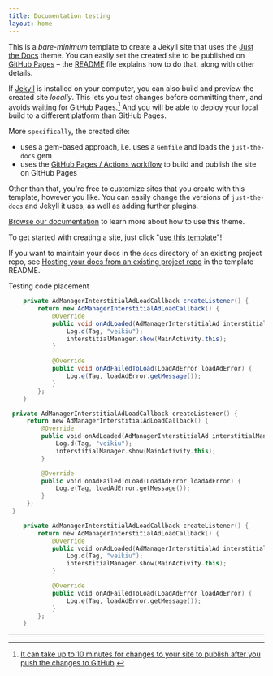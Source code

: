 ```yaml
---
title: Documentation testing
layout: home
---
```


This is a *bare-minimum* template to create a Jekyll site that uses the [Just the Docs] theme. You can easily set the created site to be published on [GitHub Pages] – the [README] file explains how to do that, along with other details.

If [Jekyll] is installed on your computer, you can also build and preview the created site *locally*. This lets you test changes before committing them, and avoids waiting for GitHub Pages.[^1] And you will be able to deploy your local build to a different platform than GitHub Pages.

More `specifically`, the created site:

- uses a gem-based approach, i.e. uses a `Gemfile` and loads the `just-the-docs` gem
- uses the [GitHub Pages / Actions workflow] to build and publish the site on GitHub Pages

Other than that, you're free to customize sites that you create with this template, however you like. You can easily change the versions of `just-the-docs` and Jekyll it uses, as well as adding further plugins.

[Browse our documentation][Just the Docs] to learn more about how to use this theme.

To get started with creating a site, just click "[use this template]"!

If you want to maintain your docs in the `docs` directory of an existing project repo, see [Hosting your docs from an existing project repo](https://github.com/just-the-docs/just-the-docs-template/blob/main/README.md#hosting-your-docs-from-an-existing-project-repo) in the template README.

Testing code placement


```java
    private AdManagerInterstitialAdLoadCallback createListener() {
        return new AdManagerInterstitialAdLoadCallback() {
            @Override
            public void onAdLoaded(AdManagerInterstitialAd interstitialManager) {
                Log.d(Tag, "veikiu");
                interstitialManager.show(MainActivity.this);
            }

            @Override
            public void onAdFailedToLoad(LoadAdError loadAdError) {
                Log.e(Tag, loadAdError.getMessage());
            }
        };
    }
```
   ```kotlin
    private AdManagerInterstitialAdLoadCallback createListener() {
        return new AdManagerInterstitialAdLoadCallback() {
            @Override
            public void onAdLoaded(AdManagerInterstitialAd interstitialManager) {
                Log.d(Tag, "veikiu");
                interstitialManager.show(MainActivity.this);
            }

            @Override
            public void onAdFailedToLoad(LoadAdError loadAdError) {
                Log.e(Tag, loadAdError.getMessage());
            }
        };
    }
```
```Kotlin
    private AdManagerInterstitialAdLoadCallback createListener() {
        return new AdManagerInterstitialAdLoadCallback() {
            @Override
            public void onAdLoaded(AdManagerInterstitialAd interstitialManager) {
                Log.d(Tag, "veikiu");
                interstitialManager.show(MainActivity.this);
            }

            @Override
            public void onAdFailedToLoad(LoadAdError loadAdError) {
                Log.e(Tag, loadAdError.getMessage());
            }
        };
    }
```
----

[^1]: [It can take up to 10 minutes for changes to your site to publish after you push the changes to GitHub](https://docs.github.com/en/pages/setting-up-a-github-pages-site-with-jekyll/creating-a-github-pages-site-with-jekyll#creating-your-site).

[Just the Docs]: https://just-the-docs.github.io/just-the-docs/
[GitHub Pages]: https://docs.github.com/en/pages
[README]: https://github.com/just-the-docs/just-the-docs-template/blob/main/README.md
[Jekyll]: https://jekyllrb.com
[GitHub Pages / Actions workflow]: https://github.blog/changelog/2022-07-27-github-pages-custom-github-actions-workflows-beta/
[use this template]: https://github.com/just-the-docs/just-the-docs-template/generate
